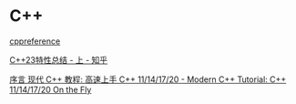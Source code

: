 # C++

[cppreference](https://en.cppreference.com/w/)

[C++23特性总结 - 上 - 知乎](https://zhuanlan.zhihu.com/p/562383157)

[序言 现代 C++ 教程: 高速上手 C++ 11/14/17/20 - Modern C++ Tutorial: C++ 11/14/17/20 On the Fly](https://changkun.de/modern-cpp/zh-cn/00-preface/)

